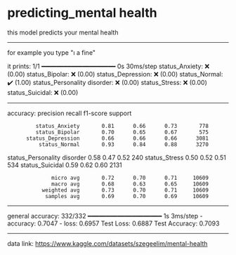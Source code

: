 # predicting_mental health

this model predicts your mental health

-------------------------------------------------------------------------------------------------------------

for example you type "ı a  fine"

it prints:
1/1 ━━━━━━━━━━━━━━━━━━━━ 0s 30ms/step
status_Anxiety: ❌ (0.00)
status_Bipolar: ❌ (0.00)
status_Depression: ❌ (0.00)
status_Normal: ✔️ (1.00)
status_Personality disorder: ❌ (0.00)
status_Stress: ❌ (0.00)
status_Suicidal: ❌ (0.00)

---------------------------------------------------------------------------------------------------------------

accuracy:
                             precision    recall  f1-score   support

             status_Anxiety       0.81      0.66      0.73       778
             status_Bipolar       0.70      0.65      0.67       575
          status_Depression       0.66      0.66      0.66      3081
              status_Normal       0.93      0.84      0.88      3270
status_Personality disorder       0.58      0.47      0.52       240
              status_Stress       0.50      0.52      0.51       534
            status_Suicidal       0.59      0.62      0.60      2131

                  micro avg       0.72      0.70      0.71     10609
                  macro avg       0.68      0.63      0.65     10609
               weighted avg       0.73      0.70      0.71     10609
                samples avg       0.69      0.70      0.69     10609
                
--------------------------------------------------------------------------------------------------------------

general accuracy:
332/332 ━━━━━━━━━━━━━━━━━━━━ 1s 3ms/step - accuracy: 0.7047 - loss: 0.6957
Test Loss: 0.6887
Test Accuracy: 0.7093

--------------------------------------------------------------------------------------------------------------

data link:
https://www.kaggle.com/datasets/szegeelim/mental-health
